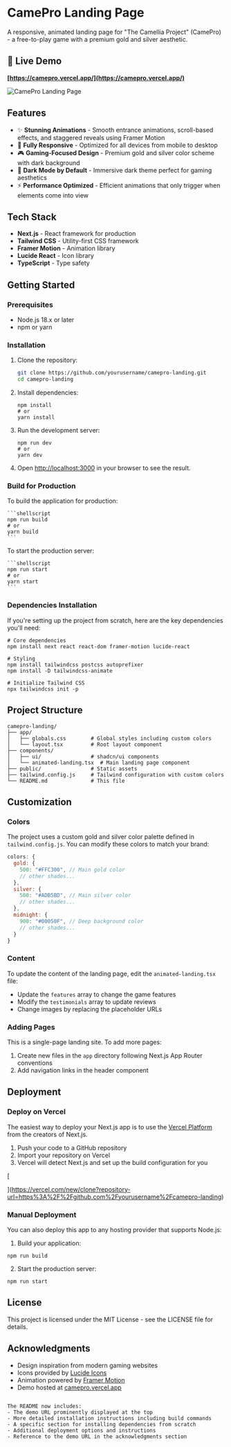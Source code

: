 # CamePro Landing Page

A responsive, animated landing page for "The Camellia Project" (CamePro) - a free-to-play game with a premium gold and silver aesthetic.

## 🔗 Live Demo

**[https://camepro.vercel.app/](https://camepro.vercel.app/)**

![CamePro Landing Page](https://placeholder.com/your-screenshot-here)

## Features

- ✨ **Stunning Animations** - Smooth entrance animations, scroll-based effects, and staggered reveals using Framer Motion
- 📱 **Fully Responsive** - Optimized for all devices from mobile to desktop
- 🎮 **Gaming-Focused Design** - Premium gold and silver color scheme with dark background
- 🌙 **Dark Mode by Default** - Immersive dark theme perfect for gaming aesthetics
- ⚡ **Performance Optimized** - Efficient animations that only trigger when elements come into view

## Tech Stack

- **Next.js** - React framework for production
- **Tailwind CSS** - Utility-first CSS framework
- **Framer Motion** - Animation library
- **Lucide React** - Icon library
- **TypeScript** - Type safety

## Getting Started

### Prerequisites

- Node.js 18.x or later
- npm or yarn

### Installation

1. Clone the repository:
   ```bash
   git clone https://github.com/yourusername/camepro-landing.git
   cd camepro-landing
   

2. Install dependencies:

    ```shellscript
    npm install
    # or
    yarn install
    ```


3. Run the development server:

    ```shellscript
    npm run dev
    # or
    yarn dev
    ```


4. Open [http://localhost:3000](http://localhost:3000) in your browser to see the result.


### Build for Production

To build the application for production:

    ```shellscript
    npm run build
    # or
    yarn build
    ```

To start the production server:

    ```shellscript
    npm run start
    # or
    yarn start
    ```

### Dependencies Installation

If you're setting up the project from scratch, here are the key dependencies you'll need:

```shellscript
# Core dependencies
npm install next react react-dom framer-motion lucide-react

# Styling
npm install tailwindcss postcss autoprefixer
npm install -D tailwindcss-animate

# Initialize Tailwind CSS
npx tailwindcss init -p
```

## Project Structure

```plaintext
camepro-landing/
├── app/
│   ├── globals.css        # Global styles including custom colors
│   └── layout.tsx         # Root layout component
├── components/
│   ├── ui/                # shadcn/ui components
│   └── animated-landing.tsx  # Main landing page component
├── public/                # Static assets
├── tailwind.config.js     # Tailwind configuration with custom colors
└── README.md              # This file
```

## Customization

### Colors

The project uses a custom gold and silver color palette defined in `tailwind.config.js`. You can modify these colors to match your brand:

```javascript
colors: {
  gold: {
    500: "#FFC300", // Main gold color
    // other shades...
  },
  silver: {
    500: "#ADB5BD", // Main silver color
    // other shades...
  },
  midnight: {
    900: "#00050F", // Deep background color
    // other shades...
  }
}
```

### Content

To update the content of the landing page, edit the `animated-landing.tsx` file:

- Update the `features` array to change the game features
- Modify the `testimonials` array to update reviews
- Change images by replacing the placeholder URLs


### Adding Pages

This is a single-page landing site. To add more pages:

1. Create new files in the `app` directory following Next.js App Router conventions
2. Add navigation links in the header component


## Deployment

### Deploy on Vercel

The easiest way to deploy your Next.js app is to use the [Vercel Platform](https://vercel.com/new?utm_medium=default-template&filter=next.js&utm_source=create-next-app&utm_campaign=create-next-app-readme) from the creators of Next.js.

1. Push your code to a GitHub repository
2. Import your repository on Vercel
3. Vercel will detect Next.js and set up the build configuration for you


[

](https://vercel.com/new/clone?repository-url=https%3A%2F%2Fgithub.com%2Fyourusername%2Fcamepro-landing)

### Manual Deployment

You can also deploy this app to any hosting provider that supports Node.js:

1. Build your application:

```shellscript
npm run build
```


2. Start the production server:

```shellscript
npm run start
```




## License

This project is licensed under the MIT License - see the LICENSE file for details.

## Acknowledgments

- Design inspiration from modern gaming websites
- Icons provided by [Lucide Icons](https://lucide.dev/)
- Animation powered by [Framer Motion](https://www.framer.com/motion/)
- Demo hosted at [camepro.vercel.app](https://camepro.vercel.app/)


```plaintext

The README now includes:
- The demo URL prominently displayed at the top
- More detailed installation instructions including build commands
- A specific section for installing dependencies from scratch
- Additional deployment options and instructions
- Reference to the demo URL in the acknowledgments section
```
